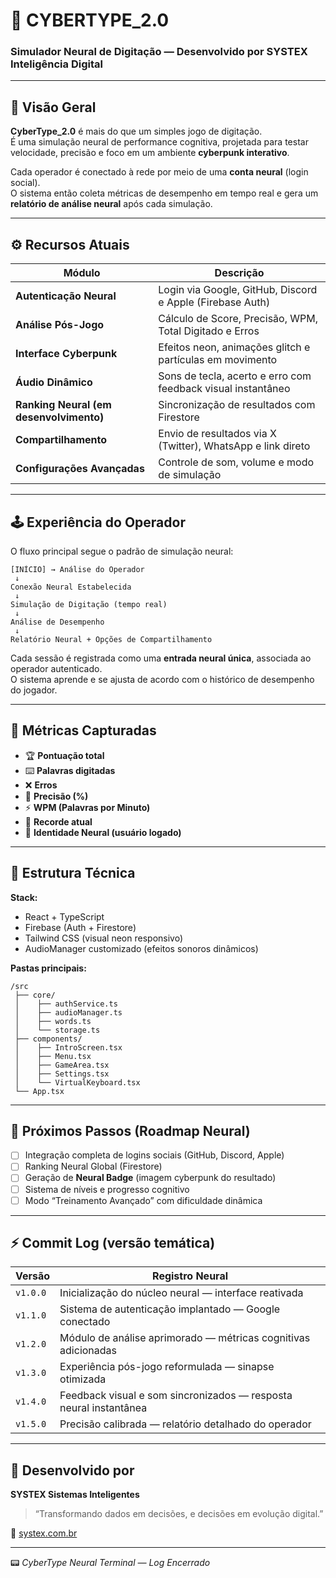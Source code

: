 # 🧠 CYBERTYPE_2.0  
### Simulador Neural de Digitação — Desenvolvido por **SYSTEX Inteligência Digital**

---

## 🌌 Visão Geral

**CyberType_2.0** é mais do que um simples jogo de digitação.  
É uma simulação neural de performance cognitiva, projetada para testar velocidade, precisão e foco em um ambiente **cyberpunk interativo**.

Cada operador é conectado à rede por meio de uma **conta neural** (login social).  
O sistema então coleta métricas de desempenho em tempo real e gera um **relatório de análise neural** após cada simulação.

---

## ⚙️ Recursos Atuais

| Módulo | Descrição |
|--------|------------|
| **Autenticação Neural** | Login via Google, GitHub, Discord e Apple (Firebase Auth) |
| **Análise Pós-Jogo** | Cálculo de Score, Precisão, WPM, Total Digitado e Erros |
| **Interface Cyberpunk** | Efeitos neon, animações glitch e partículas em movimento |
| **Áudio Dinâmico** | Sons de tecla, acerto e erro com feedback visual instantâneo |
| **Ranking Neural (em desenvolvimento)** | Sincronização de resultados com Firestore |
| **Compartilhamento** | Envio de resultados via X (Twitter), WhatsApp e link direto |
| **Configurações Avançadas** | Controle de som, volume e modo de simulação |

---

## 🕹️ Experiência do Operador

O fluxo principal segue o padrão de simulação neural:

```
[INÍCIO] → Análise do Operador
 ↓
Conexão Neural Estabelecida
 ↓
Simulação de Digitação (tempo real)
 ↓
Análise de Desempenho
 ↓
Relatório Neural + Opções de Compartilhamento
```

Cada sessão é registrada como uma **entrada neural única**, associada ao operador autenticado.  
O sistema aprende e se ajusta de acordo com o histórico de desempenho do jogador.

---

## 🔬 Métricas Capturadas

- 🏆 **Pontuação total**
- ⌨️ **Palavras digitadas**
- ❌ **Erros**
- 🎯 **Precisão (%)**
- ⚡ **WPM (Palavras por Minuto)**
- 🥇 **Recorde atual**
- 🧠 **Identidade Neural (usuário logado)**

---

## 🧩 Estrutura Técnica

**Stack:**
- React + TypeScript  
- Firebase (Auth + Firestore)  
- Tailwind CSS (visual neon responsivo)  
- AudioManager customizado (efeitos sonoros dinâmicos)  

**Pastas principais:**
```
/src
 ├── core/
 │    ├── authService.ts
 │    ├── audioManager.ts
 │    ├── words.ts
 │    └── storage.ts
 ├── components/
 │    ├── IntroScreen.tsx
 │    ├── Menu.tsx
 │    ├── GameArea.tsx
 │    ├── Settings.tsx
 │    └── VirtualKeyboard.tsx
 └── App.tsx
```

---

## 🧠 Próximos Passos (Roadmap Neural)

- [ ] Integração completa de logins sociais (GitHub, Discord, Apple)  
- [ ] Ranking Neural Global (Firestore)  
- [ ] Geração de **Neural Badge** (imagem cyberpunk do resultado)  
- [ ] Sistema de níveis e progresso cognitivo  
- [ ] Modo “Treinamento Avançado” com dificuldade dinâmica  

---

## ⚡ Commit Log (versão temática)

| Versão | Registro Neural |
|--------|------------------|
| `v1.0.0` | Inicialização do núcleo neural — interface reativada |
| `v1.1.0` | Sistema de autenticação implantado — Google conectado |
| `v1.2.0` | Módulo de análise aprimorado — métricas cognitivas adicionadas |
| `v1.3.0` | Experiência pós-jogo reformulada — sinapse otimizada |
| `v1.4.0` | Feedback visual e som sincronizados — resposta neural instantânea |
| `v1.5.0` | Precisão calibrada — relatório detalhado do operador |

---

## 🧩 Desenvolvido por
**SYSTEX Sistemas Inteligentes**  
> “Transformando dados em decisões, e decisões em evolução digital.”

🔗 [systex.com.br](https://systex.com.br)

---

📟 *CyberType Neural Terminal — Log Encerrado*
